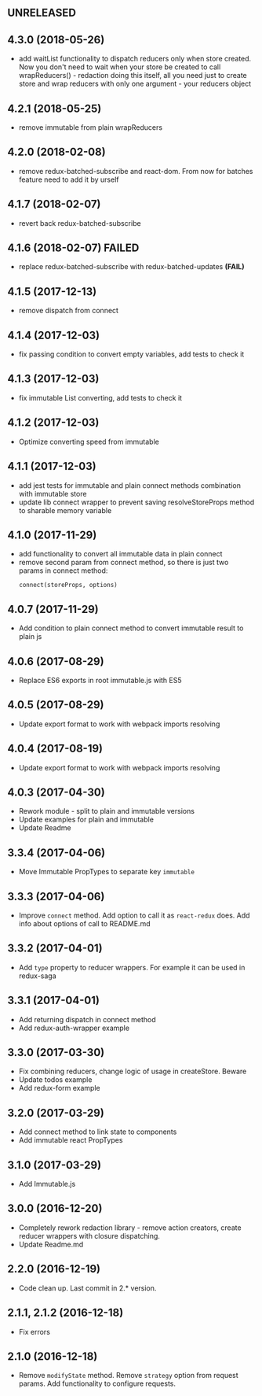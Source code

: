 ## UNRELEASED

## 4.3.0 (2018-05-26)

  * add waitList functionality to dispatch reducers only when store created. Now you don't need to wait when your store
    be created to call wrapReducers() - redaction doing this itself, all you need just to create store and wrap reducers
    with only one argument - your reducers object

## 4.2.1 (2018-05-25)

  * remove immutable from plain wrapReducers

## 4.2.0 (2018-02-08)

  * remove redux-batched-subscribe and react-dom. From now for batches feature need to add it by urself

## 4.1.7 (2018-02-07)

  * revert back redux-batched-subscribe

## 4.1.6 (2018-02-07) FAILED

  * replace redux-batched-subscribe with redux-batched-updates **(FAIL)**

## 4.1.5 (2017-12-13)

  * remove dispatch from connect 

## 4.1.4 (2017-12-03)

  * fix passing condition to convert empty variables, add tests to check it

## 4.1.3 (2017-12-03)

  * fix immutable List converting, add tests to check it

## 4.1.2 (2017-12-03)

  * Optimize converting speed from immutable

## 4.1.1 (2017-12-03)

  * add jest tests for immutable and plain connect methods combination with immutable store 
  * update lib connect wrapper to prevent saving resolveStoreProps method to sharable memory variable  

## 4.1.0 (2017-11-29)

  * add functionality to convert all immutable data in plain connect
  * remove second param from connect method, so there is just two params in connect method:
    ```
    connect(storeProps, options)
    ```

## 4.0.7 (2017-11-29)

  * Add condition to plain connect method to convert immutable result to plain js 

## 4.0.6 (2017-08-29)

  * Replace ES6 exports in root immutable.js with ES5

## 4.0.5 (2017-08-29)

  * Update export format to work with webpack imports resolving

## 4.0.4 (2017-08-19)

  * Update export format to work with webpack imports resolving

## 4.0.3 (2017-04-30)

  * Rework module - split to plain and immutable versions
  * Update examples for plain and immutable
  * Update Readme

## 3.3.4 (2017-04-06)

  * Move Immutable PropTypes to separate key `immutable`

## 3.3.3 (2017-04-06)

  * Improve `connect` method. Add option to call it as `react-redux` does. Add info about options of call to README.md

## 3.3.2 (2017-04-01)

  * Add `type` property to reducer wrappers. For example it can be used in redux-saga

## 3.3.1 (2017-04-01)

  * Add returning dispatch in connect method
  * Add redux-auth-wrapper example

## 3.3.0 (2017-03-30)

  * Fix combining reducers, change logic of usage in createStore. Beware
  * Update todos example
  * Add redux-form example

## 3.2.0 (2017-03-29)

  * Add connect method to link state to components
  * Add immutable react PropTypes

## 3.1.0 (2017-03-29)

  * Add Immutable.js

## 3.0.0 (2016-12-20)

  * Completely rework redaction library - remove action creators, create reducer wrappers with closure dispatching.
  * Update Readme.md

## 2.2.0 (2016-12-19)

  * Code clean up. Last commit in 2.* version.

## 2.1.1, 2.1.2 (2016-12-18)

  * Fix errors

## 2.1.0 (2016-12-18)

  * Remove `modifyState` method. Remove `strategy` option from request params. Add functionality to configure requests.
